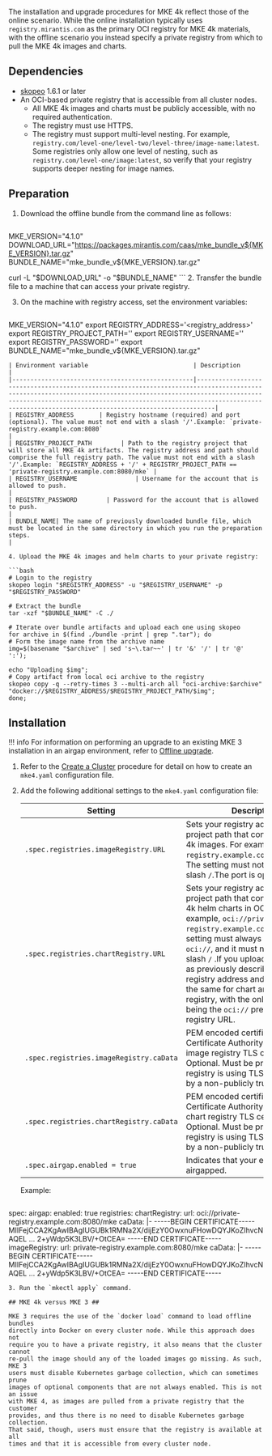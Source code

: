 The installation and upgrade procedures for MKE 4k reflect those of the online
scenario. While the online installation typically uses
`registry.mirantis.com` as the primary OCI registry for MKE
 4k materials, with the offline scenario you instead specify a private
registry from which to pull the MKE 4k images and charts.

## Dependencies ##

- [skopeo](https://github.com/containers/skopeo) 1.6.1 or later
- An OCI-based private registry that is accessible from all cluster nodes.
  - All MKE 4k images and charts must be publicly accessible, with no required authentication.
  - The registry must use HTTPS.
  - The registry must support multi-level nesting. For example,
    `registry.com/level-one/level-two/level-three/image-name:latest`. Some
    registries only allow one level of nesting, such as
    `registry.com/level-one/image:latest`, so verify that your registry
    supports deeper nesting for image names.

## Preparation ##

1. Download the offline bundle from the command line as follows:

     ```bash
MKE_VERSION="4.1.0"
DOWNLOAD_URL="https://packages.mirantis.com/caas/mke_bundle_v${MKE_VERSION}.tar.gz"
BUNDLE_NAME="mke_bundle_v${MKE_VERSION}.tar.gz"

curl -L "$DOWNLOAD_URL" -o "$BUNDLE_NAME"
     ```
2. Transfer the bundle file to a machine that can access your private registry.

3. On the machine with registry access, set the environment variables:

   ```bash
MKE_VERSION="4.1.0"
export REGISTRY_ADDRESS='<registry_address>'
export REGISTRY_PROJECT_PATH='<registry-path>'
export REGISTRY_USERNAME='<username>'
export REGISTRY_PASSWORD='<password>'
export BUNDLE_NAME="mke_bundle_v${MKE_VERSION}.tar.gz"
   ```
| Environment variable                             | Description                                                                                                                                                                                                                                                                                 |
|--------------------------------------------------|---------------------------------------------------------------------------------------------------------------------------------------------------------------------------------------------------------------------------------------------------------------------------------------------|
| REGISTRY_ADDRESS       | Registry hostname (required) and port (optional). The value must not end with a slash '/'.Example: `private-registry.example.com:8080`                                                                                                                                              |
| REGISTRY_PROJECT_PATH        | Path to the registry project that will store all MKE 4k artifacts. The registry address and path should comprise the full registry path. The value must not end with a slash '/'.Example: `REGISTRY_ADDRESS + '/' + REGISTRY_PROJECT_PATH == 'private-registry.example.com:8080/mke` |
| REGISTRY_USERNAME                | Username for the account that is allowed to push.                                                                                                                                                                                                                                           |
| REGISTRY_PASSWORD        | Password for the account that is allowed to push.                                                                                                                                                                                                                                           |
| BUNDLE_NAME| The name of previously downloaded bundle file, which must be located in the same directory in which you run the preparation steps.                                                                                                                                                          |

4. Upload the MKE 4k images and helm charts to your private registry:

   ```bash
# Login to the registry
skopeo login "$REGISTRY_ADDRESS" -u "$REGISTRY_USERNAME" -p "$REGISTRY_PASSWORD"

# Extract the bundle
tar -xzf "$BUNDLE_NAME" -C ./

# Iterate over bundle artifacts and upload each one using skopeo
for archive in $(find ./bundle -print | grep ".tar"); do
  # Form the image name from the archive name
  img=$(basename "$archive" | sed 's~\.tar~~' | tr '&' '/' | tr '@' ':');

  echo "Uploading $img";
  # Copy artifact from local oci archive to the registry
  skopeo copy -q --retry-times 3 --multi-arch all "oci-archive:$archive" "docker://$REGISTRY_ADDRESS/$REGISTRY_PROJECT_PATH/$img";
done;
   ```
## Installation ##

!!! info
    For information on performing an upgrade to an existing MKE 3 installation in an
    airgap environment, refer to [Offline
    upgrade](../../upgrade-from-mke-3x/perform-migration#offline-upgrade).

1. Refer to the [Create a Cluster](../create-cluster/#initialize-deployment) procedure for detail on
how to create an `mke4.yaml` configuration file.

2. Add the following additional settings to the `mke4.yaml` configuration file:

   | Setting                                 | Description                                                                                                                                                                                                                                                                                                                                                                                                                                                                      |
   |-----------------------------------------|----------------------------------------------------------------------------------------------------------------------------------------------------------------------------------------------------------------------------------------------------------------------------------------------------------------------------------------------------------------------------------------------------------------------------------------------------------------------------------|
   | `.spec.registries.imageRegistry.URL`    | Sets your registry address with a project path that contains your MKE 4k images. For example, `private-registry.example.com:8080/mke`. The setting must not end with a slash `/`.The port is optional.                                                                                                                                                                                                                                                           |
   | `.spec.registries.chartRegistry.URL`    | Sets your registry address with a project path that contains your MKE 4k helm charts in OCI format. For example, `oci://private-registry.example.com:8080/mke`.The setting must always start with `oci://`, and it must not end with a slash `/` .If you uploaded the bundle as previously described, the registry address and path will be the same for chart and image registry, with the only difference being the `oci://` prefix in the chart registry URL. |
   | `.spec.registries.imageRegistry.caData` | 	PEM encoded certificate of the Certificate Authority that issued image registry TLS certificates. Optional. Must be provided if registry is using TLS certs issued by a non-publicly trusted CA.                                                                                                                                                                                                                                                                                |
   | `.spec.registries.chartRegistry.caData` | 	PEM encoded certificate of the Certificate Authority that issued chart registry TLS certificates. Optional. Must be provided if registry is using TLS certs issued by a non-publicly trusted CA.                                                                                                                                                                                                                                                                                |
   | `.spec.airgap.enabled = true`           | Indicates that your environment is airgapped.                                                                                                                                                                                                                                                                                                                                                                                                                                    |

   Example:

   ```yaml
spec:
  airgap:
    enabled: true
  registries:
    chartRegistry:
      url: oci://private-registry.example.com:8080/mke
      caData: |-
        -----BEGIN CERTIFICATE-----
        MIIFejCCA2KgAwIBAgIUGUBk1RMNa2X/dijEzY0OwxnuFHowDQYJKoZIhvcNAQEL
        ...
        2+yWdp5K3LBV/+OtCEA=
        -----END CERTIFICATE-----
    imageRegistry:
      url: private-registry.example.com:8080/mke
      caData: |-
        -----BEGIN CERTIFICATE-----
        MIIFejCCA2KgAwIBAgIUGUBk1RMNa2X/dijEzY0OwxnuFHowDQYJKoZIhvcNAQEL
        ...
        2+yWdp5K3LBV/+OtCEA=
        -----END CERTIFICATE-----
   ```
3. Run the `mkectl apply` command.

## MKE 4k versus MKE 3 ##

MKE 3 requires the use of the `docker load` command to load offline bundles
directly into Docker on every cluster node. While this approach does not
require you to have a private registry, it also means that the cluster cannot
re-pull the image should any of the loaded images go missing. As such, MKE 3
users must disable Kubernetes garbage collection, which can sometimes prune
images of optional components that are not always enabled. This is not an issue
with MKE 4, as images are pulled from a private registry that the customer
provides, and thus there is no need to disable Kubernetes garbage collection.
That said, though, users must ensure that the registry is available at all
times and that it is accessible from every cluster node.